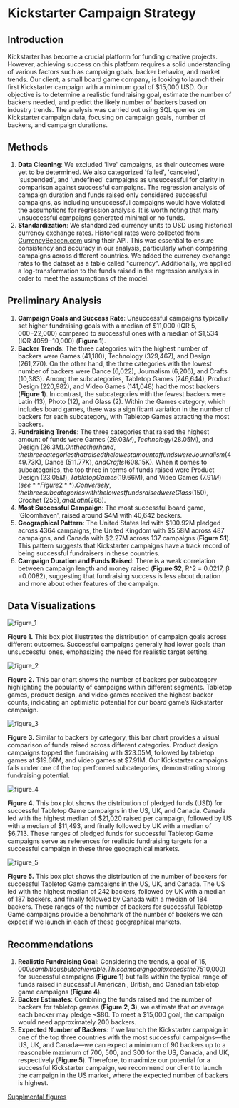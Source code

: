 # Kickstarter Campaign Strategy

## **Introduction**

Kickstarter has become a crucial platform for funding creative projects. However, achieving success on this platform requires a solid understanding of various factors such as campaign goals, backer behavior, and market trends. Our client, a small board game company, is looking to launch their first Kickstarter campaign with a minimum goal of $15,000 USD. Our objective is to determine a realistic fundraising goal, estimate the number of backers needed, and predict the likely number of backers based on industry trends. The analysis was carried out using SQL queries on Kickstarter campaign data, focusing on campaign goals, number of backers, and campaign durations.

## Methods

1. **Data Cleaning**: We excluded 'live' campaigns, as their outcomes were yet to be determined. We also categorized 'failed', 'canceled', 'suspended', and 'undefined' campaigns as unsuccessful for clarity in comparison against successful campaigns. The regression analysis of campaign duration and funds raised only considered successful campaigns, as including unsuccessful campaigns would have violated the assumptions for regression analysis. It is worth noting that many unsuccessful campaigns generated minimal or no funds.
2. **Standardization**: We standardized currency units to USD using historical currency exchange rates. Historical rates were collected from [CurrencyBeacon.com](http://CurrencyBeacon.com) using their API. This was essential to ensure consistency and accuracy in our analysis, particularly when comparing campaigns across different countries. We added the currency exchange rates to the dataset as a table called "currency". Additionally, we applied a log-transformation to the funds raised in the regression analysis in order to meet the assumptions of the model.

## Preliminary Analysis

1. **Campaign Goals and Success Rate**: Unsuccessful campaigns typically set higher fundraising goals with a median of $11,000 (IQR $5,000-$22,000) compared to successful ones with a median of $1,534 (IQR $4059-$10,000) (**Figure 1**).
2. **Backer Trends**: The three categories with the highest number of backers were Games (41,180), Technology (329,467), and Design (261,270). On the other hand, the three categories with the lowest number of backers were Dance (6,022), Journalism (6,206), and Crafts (10,383). Among the subcategories, Tabletop Games (246,644), Product Design (220,982), and Video Games (141,048) had the most backers (**Figure 1**). In contrast, the subcategories with the fewest backers were Latin (13), Photo (12), and Glass (2). Within the Games category, which includes board games, there was a significant variation in the number of backers for each subcategory, with Tabletop Games attracting the most backers.
3. **Fundraising Trends**: The three categories that raised the highest amount of funds were Games ($29.03M), Technology ($28.05M), and Design ($26.3M). On the other hand, the three categories that raised the lowest amount of funds were Journalism ($449.73K), Dance ($511.77K), and Crafts ($608.15K). When it comes to subcategories, the top three in terms of funds raised were Product Design ($23.05M), Tabletop Games ($19.66M), and Video Games ($7.91M) (see **Figure 2**). Conversely, the three subcategories with the lowest funds raised were Glass ($150), Crochet ($255), and Latin ($268).
4. ********Most Successful Campaign********: The most successful board game, 'Gloomhaven', raised around $4M with 40,642 backers. 
5. **Geographical Pattern**: The United States led with $100.92M pledged across 4364 campaigns, the United Kingdom with $5.58M across 487 campaigns, and Canada with $2.27M across 137 campaigns (**Figure S1**). This pattern suggests that Kickstarter campaigns have a track record of being successful fundraisers in these countries.
6. **Campaign Duration and Funds Raised**: There is a weak correlation between campaign length and money raised (**Figure S2**, R^2 = 0.0217, β =0.0082), suggesting that fundraising success is less about duration and more about other features of the campaign.

## **Data Visualizations**

![figure_1](figures/figure_1.png)

**Figure 1.** This box plot illustrates the distribution of campaign goals across different outcomes. Successful campaigns generally had lower goals than unsuccessful ones, emphasizing the need for realistic target setting. 

![figure_2](figures/figure_2.png)

**Figure 2.** This bar chart shows the number of backers per subcategory highlighting the popularity of campaigns within different segments. Tabletop games, product design, and video games received the highest backer counts, indicating an optimistic potential for our board game’s Kickstarter campaign. 

![figure_3](figures/figure_3.png)

**Figure 3.** Similar to backers by category, this bar chart provides a visual comparison of funds raised across different categories. Product design campaigns topped the fundraising with $23.05M, followed by tabletop games at $19.66M, and video games at $7.91M. Our Kickstarter campaigns falls under one of the top performed subcategories, demonstrating strong fundraising potential.

![figure_4](figures/figure_4.png)

**************Figure 4.************** This box plot shows the distribution of pledged funds (USD) for successful Tabletop Game campaigns in the US, UK, and Canada. Canada led with the highest median of $21,020 raised per campaign, followed by US with a median of $11,493, and finally followed by UK with a median of $6,713. These ranges of pledged funds for successful Tabletop Game campaigns serve as references for realistic fundraising targets for a successful campaign in these three geographical markets.

![figure_5](figures/figure_5.png)

**Figure 5.** This box plot shows the distribution of the number of backers for successful Tabletop Game campaigns in the US, UK, and Canada. The US led with the highest median of 242 backers, followed by UK with a median of 187 backers, and finally followed by Canada with a median of 184 backers. These ranges of the number of backers for successful Tabletop Game campaigns provide a benchmark of the number of backers we can expect if we launch in each of these geographical markets.

## **Recommendations**

1. **Realistic Fundraising Goal**: Considering the trends, a goal of $15,000 is ambitious but achievable. This campaign goal exceeds the 75% IQR ($10,000) for successful campaigns (**Figure 1**) but falls within the typical range of funds raised in successful American , British, and Canadian tabletop game campaigns (**Figure 4**).
2. **Backer Estimates**: Combining the funds raised and the number of backers for tabletop games (**Figure 2, 3**), we estimate that on average each backer may pledge ~$80. To meet a $15,000 goal, the campaign would need approximately 200 backers.
3. **Expected Number of Backers**: If we launch the Kickstarter campaign in one of the top three countries with the most successful campaigns—the US, UK, and Canada—we can expect a minimum of 90 backers up to a reasonable maximum of 700, 500, and 300 for the US, Canada, and UK, respectively (**Figure 5**). Therefore, to maximize our potential for a successful Kickstarter campaign, we recommend our client to launch the campaign in the US market, where the expected number of backers is highest.

[Supplmental figures](supplemental_figures.md)